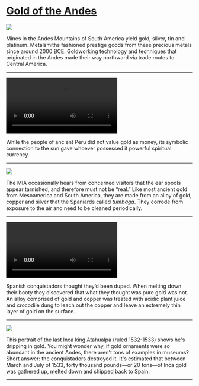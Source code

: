 # [Gold of the Andes](http://artsmia.github.io/griot/#/stories/2232)

![](http://cdn.dx.artsmia.org/thumbs/tn_2014_TDX_MIAArtStories_241.jpg)

Mines in the Andes Mountains of South America yield gold, silver, tin and platinum. Metalsmiths fashioned prestige goods from these precious metals since around 2000 BCE. Goldworking technology and techniques that originated in the Andes made their way northward via trade routes to Central America. 

---

<video src='http://nga.gov.au/Exhibition/INCAS/Default.cfm?MnuID=3&amp;GalID=0'></video>

While the people of ancient Peru did not value gold as money, its symbolic connection to the sun gave whoever possessed it powerful spiritual currency.

---

![](http://cdn.dx.artsmia.org/thumbs/tn_2014_TDX_MIAArtStories_254.jpg)

The MIA occasionally hears from concerned visitors that the ear spools appear tarnished, and therefore must not be “real.” Like most ancient gold from Mesoamerica and South America, they are made from an alloy of gold, copper and silver that the Spaniards called *tumbaga*. They corrode from exposure to the air and need to be cleaned periodically.

---

<video src='http://article.wn.com/view/2013/07/04/British_Museum_puts_on_El_Dorado_exhibition/&amp;sa=D&amp;usg=ALhdy2_2iXQCRQh240bsnXpdjPRsv8Oy4g'></video>

Spanish conquistadors thought they’d been duped. When melting down their booty they discovered that what they thought was pure gold was not. An alloy comprised of gold and copper was treated with acidic plant juice and crocodile dung to leach out the copper and leave an extremely thin layer of gold on the surface.

---

![](http://cdn.dx.artsmia.org/thumbs/tn_2014_TDX_MIAArtStories_233.jpg)

This portrait of the last Inca king Atahualpa (ruled 1532-1533) shows he's dripping in gold. You might wonder why, if gold ornaments were so abundant in the ancient Andes, there aren't tons of examples in museums? Short answer: the conquistadors destroyed it. It's estimated that between March and July of 1533, forty thousand pounds—or 20 tons—of Inca gold was gathered up, melted down and shipped back to Spain.

---
